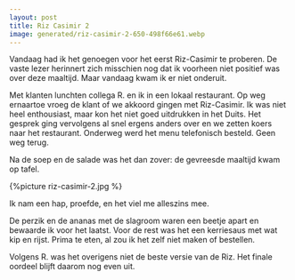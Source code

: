 ```yaml
---
layout: post
title: Riz Casimir 2
image: generated/riz-casimir-2-650-498f66e61.webp
---
```


Vandaag had ik het genoegen voor het eerst Riz-Casimir te proberen. De vaste lezer herinnert zich misschien nog dat ik voorheen niet positief was over deze maaltijd. Maar vandaag kwam ik er niet onderuit.

Met klanten lunchten collega R. en ik in een lokaal restaurant. Op weg ernaartoe vroeg de klant of we akkoord gingen met Riz-Casimir. Ik was niet heel enthousiast, maar kon het niet goed uitdrukken in het Duits. Het gesprek ging vervolgens al snel ergens anders over en we zetten koers naar het restaurant. Onderweg werd het menu telefonisch besteld. Geen weg terug.

Na de soep en de salade was het dan zover: de gevreesde maaltijd kwam op tafel.

{%picture riz-casimir-2.jpg %}

Ik nam een hap, proefde, en het viel me alleszins mee.

De perzik en de ananas met de slagroom waren een beetje apart en bewaarde ik voor het laatst. Voor de rest was het een kerriesaus met wat kip en rijst. Prima te eten, al zou ik het zelf niet maken of bestellen.

Volgens R. was het overigens niet de beste versie van de Riz. Het finale oordeel blijft daarom nog even uit.
